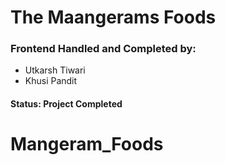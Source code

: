 # The Maangerams Foods




### Frontend Handled and Completed by:

- Utkarsh Tiwari
- Khusi Pandit


#### Status: Project Completed



#
# Mangeram_Foods
